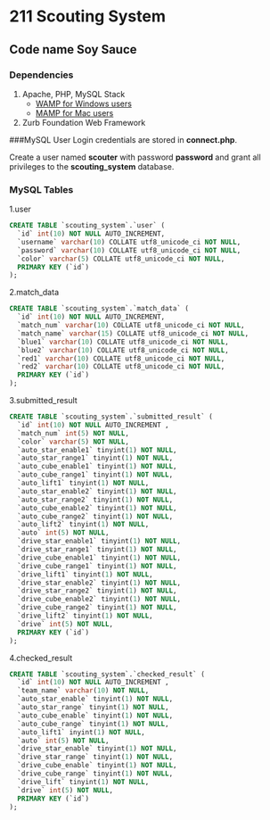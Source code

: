 # 211 Scouting System
## Code name Soy Sauce

### Dependencies
1. Apache, PHP, MySQL Stack
   * [WAMP for Windows users](www.wampserver.com)
   * [MAMP for Mac users](www.mamp.info)
2. Zurb Foundation Web Framework

###MySQL User
Login credentials are stored in **connect.php**.

Create a user named **scouter** with password **password** and grant all privileges to the **scouting_system** database.

### MySQL Tables
1.user
```sql
CREATE TABLE `scouting_system`.`user` (
  `id` int(10) NOT NULL AUTO_INCREMENT,
  `username` varchar(10) COLLATE utf8_unicode_ci NOT NULL,
  `password` varchar(10) COLLATE utf8_unicode_ci NOT NULL,
  `color` varchar(5) COLLATE utf8_unicode_ci NOT NULL,
  PRIMARY KEY (`id`)
);
```
2.match_data
```sql
CREATE TABLE `scouting_system`.`match_data` (
  `id` int(10) NOT NULL AUTO_INCREMENT,
  `match_num` varchar(10) COLLATE utf8_unicode_ci NOT NULL,
  `match_name` varchar(15) COLLATE utf8_unicode_ci NOT NULL,
  `blue1` varchar(10) COLLATE utf8_unicode_ci NOT NULL,
  `blue2` varchar(10) COLLATE utf8_unicode_ci NOT NULL,
  `red1` varchar(10) COLLATE utf8_unicode_ci NOT NULL,
  `red2` varchar(10) COLLATE utf8_unicode_ci NOT NULL,
  PRIMARY KEY (`id`)
);
```
3.submitted_result
```sql
CREATE TABLE `scouting_system`.`submitted_result` (
  `id` int(10) NOT NULL AUTO_INCREMENT ,
  `match_num` int(5) NOT NULL,
  `color` varchar(5) NOT NULL,
  `auto_star_enable1` tinyint(1) NOT NULL,
  `auto_star_range1` tinyint(1) NOT NULL,
  `auto_cube_enable1` tinyint(1) NOT NULL,
  `auto_cube_range1` tinyint(1) NOT NULL,
  `auto_lift1` tinyint(1) NOT NULL,
  `auto_star_enable2` tinyint(1) NOT NULL,
  `auto_star_range2` tinyint(1) NOT NULL,
  `auto_cube_enable2` tinyint(1) NOT NULL,
  `auto_cube_range2` tinyint(1) NOT NULL,
  `auto_lift2` tinyint(1) NOT NULL,
  `auto` int(5) NOT NULL,
  `drive_star_enable1` tinyint(1) NOT NULL,
  `drive_star_range1` tinyint(1) NOT NULL,
  `drive_cube_enable1` tinyint(1) NOT NULL,
  `drive_cube_range1` tinyint(1) NOT NULL,
  `drive_lift1` tinyint(1) NOT NULL,
  `drive_star_enable2` tinyint(1) NOT NULL,
  `drive_star_range2` tinyint(1) NOT NULL,
  `drive_cube_enable2` tinyint(1) NOT NULL,
  `drive_cube_range2` tinyint(1) NOT NULL,
  `drive_lift2` tinyint(1) NOT NULL,
  `drive` int(5) NOT NULL,
  PRIMARY KEY (`id`)
);
```
4.checked_result
```sql
CREATE TABLE `scouting_system`.`checked_result` (
  `id` int(10) NOT NULL AUTO_INCREMENT ,
  `team_name` varchar(10) NOT NULL,
  `auto_star_enable` tinyint(1) NOT NULL,
  `auto_star_range` tinyint(1) NOT NULL,
  `auto_cube_enable` tinyint(1) NOT NULL,
  `auto_cube_range` tinyint(1) NOT NULL,
  `auto_lift1` inyint(1) NOT NULL,
  `auto` int(5) NOT NULL,
  `drive_star_enable` tinyint(1) NOT NULL,
  `drive_star_range` tinyint(1) NOT NULL,
  `drive_cube_enable` tinyint(1) NOT NULL,
  `drive_cube_range` tinyint(1) NOT NULL,
  `drive_lift` tinyint(1) NOT NULL,
  `drive` int(5) NOT NULL,
  PRIMARY KEY (`id`)
);
```
